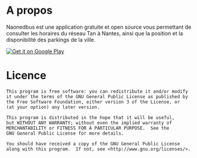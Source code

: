 A propos
=========
Naonedbus est une application gratuite et open source vous permettant de consulter les horaires du réseau Tan à Nantes, 
ainsi que la position et la disponibilité des parkings de la ville.

[![Get it on Google Play](https://developer.android.com/images/brand/fr_generic_rgb_wo_60.png)](https://play.google.com/store/apps/details?id=net.naonedbus)

Licence
========
    This program is free software: you can redistribute it and/or modify
    it under the terms of the GNU General Public License as published by
    the Free Software Foundation, either version 3 of the License, or
    (at your option) any later version.

    This program is distributed in the hope that it will be useful,
    but WITHOUT ANY WARRANTY; without even the implied warranty of
    MERCHANTABILITY or FITNESS FOR A PARTICULAR PURPOSE.  See the
    GNU General Public License for more details.

    You should have received a copy of the GNU General Public License
    along with this program.  If not, see <http://www.gnu.org/licenses/>.
